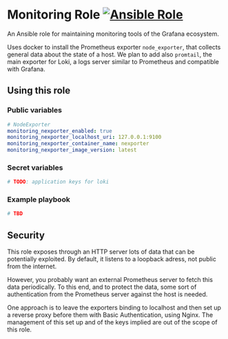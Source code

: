 # Monitoring Role [![Ansible Role](https://img.shields.io/ansible/role/44192)](https://galaxy.ansible.com/coopdevs/monitoring_role)

An Ansible role for maintaining monitoring tools of the Grafana ecosystem.

Uses docker to install the Prometheus exporter `node_exporter`, that collects general data about the state of a host.
We plan to add also `promtail`, the main exporter for Loki, a logs server similar to Prometheus and compatible with Grafana.

## Using this role

### Public variables

```yaml
# NodeExporter
monitoring_nexporter_enabled: true
monitoring_nexporter_localhost_uri: 127.0.0.1:9100
monitoring_nexporter_container_name: nexporter
monitoring_nexporter_image_version: latest
```

### Secret variables

```yaml
# TODO: application keys for loki
```

### Example playbook

```yaml
# TBD
```

## Security

This role exposes through an HTTP server lots of data that can be potentially exploited. By default, it listens to a loopback adress, not public from the internet.

However, you probably want an external Prometheus server to fetch this data periodically. To this end, and to protect the data, some sort of authentication from the Prometheus server against the host is needed.

One approach is to leave the exporters binding to localhost and then set up a reverse proxy before them with Basic Authentication, using Nginx. The management of this set up and of the keys implied are out of the scope of this role.
